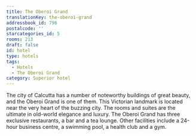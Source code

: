 ```yaml
---
title: The Oberoi Grand
translationKey: the-oberoi-grand
addressbook_id: 796
postalcode: ''
starcategories_id: 5
rooms: 213
draft: false
id: hotel
type: hotels
tags:
  - Hotels
  - The Oberoi Grand
category: Superior hotel
---
```

The city of Calcutta has a number of noteworthy buildings of great beauty, and the Oberoi Grand is one of them. This Victorian landmark is located near the very heart of the buzzing city. The rooms and suites are the ultimate in old-world elegance and luxury. The Oberoi Grand has three exclusive restaurants, a bar and a tea lounge. Other facilities include a 24-hour business centre, a swimming pool, a health club and a gym.